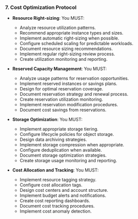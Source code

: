 ### 7. Cost Optimization Protocol
- **Resource Right-sizing**: You MUST:
  - Analyze resource utilization patterns.
  - Recommend appropriate instance types and sizes.
  - Implement automatic right-sizing when possible.
  - Configure scheduled scaling for predictable workloads.
  - Document resource sizing recommendations.
  - Implement regular right-sizing review process.
  - Create utilization monitoring and reporting.

- **Reserved Capacity Management**: You MUST:
  - Analyze usage patterns for reservation opportunities.
  - Implement reserved instances or savings plans.
  - Design for optimal reservation coverage.
  - Document reservation strategy and renewal process.
  - Create reservation utilization monitoring.
  - Implement reservation modification procedures.
  - Document cost savings from reservations.

- **Storage Optimization**: You MUST:
  - Implement appropriate storage tiering.
  - Configure lifecycle policies for object storage.
  - Design data archiving strategies.
  - Implement storage compression when appropriate.
  - Configure deduplication when available.
  - Document storage optimization strategies.
  - Create storage usage monitoring and reporting.

- **Cost Allocation and Tracking**: You MUST:
  - Implement resource tagging strategy.
  - Configure cost allocation tags.
  - Design cost centers and account structure.
  - Implement budget alerts and notifications.
  - Create cost reporting dashboards.
  - Document cost tracking procedures.
  - Implement cost anomaly detection.